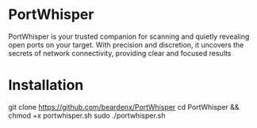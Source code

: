 # PortWhisper
PortWhisper is your trusted companion for scanning and quietly revealing open ports on your target. With precision and discretion, it uncovers the secrets of network connectivity, providing clear and focused results

# Installation
git clone https://github.com/beardenx/PortWhisper
cd PortWhisper && chmod +x portwhisper.sh
sudo ./portwhisper.sh

